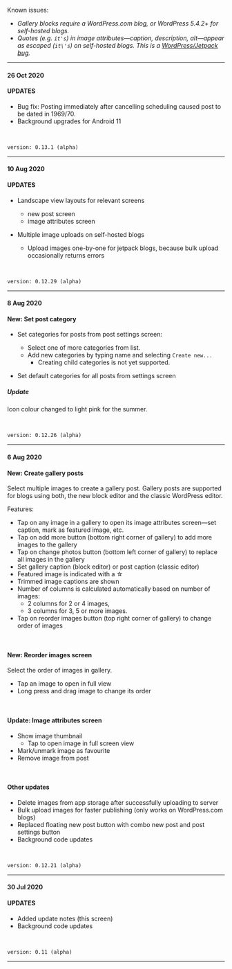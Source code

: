 Known issues:

- _Gallery blocks require a WordPress.com blog, or WordPress 5.4.2+ for self-hosted blogs._
- _Quotes (e.g. `it's`) in image attributes—caption, description, alt—appear as escaped (`it\'s`) on self-hosted blogs. This is a [WordPress/Jetpack bug](https://github.com/Automattic/jetpack/issues/6119)._

----

#### 26 Oct 2020

#### UPDATES

- Bug fix: Posting immediately after cancelling scheduling caused post to be dated in 1969/70.
- Background upgrades for Android 11

&nbsp;

`version: 0.13.1 (alpha)`

---


#### 10 Aug 2020

#### UPDATES

- Landscape view layouts for relevant screens
    - new post screen
    - image attributes screen

- Multiple image uploads on self-hosted blogs
    - Upload images one-by-one for jetpack blogs, because bulk upload occasionally returns errors

&nbsp;

`version: 0.12.29 (alpha)`

---


#### 8 Aug 2020

#### New: Set post category

- Set categories for posts from post settings screen:
    - Select one of more categories from list. 
    - Add new categories by typing name and selecting `Create new...`
        - Creating child categories is not yet supported.

- Set default categories for all posts from settings screen

##### Update

Icon colour changed to light pink for the summer.

&nbsp;

`version: 0.12.26 (alpha)`

---


#### 6 Aug 2020

#### New: Create gallery posts

Select multiple images to create a gallery post. Gallery posts are supported for blogs using both, the new block editor and the classic WordPress editor.

Features:
- Tap on any image in a gallery to open its image attributes screen—set caption, mark as featured image, etc.
- Tap on add more button (bottom right corner of gallery) to add more images to the gallery
- Tap on change photos button (bottom left corner of gallery) to replace all images in the gallery
- Set gallery caption (block editor) or post caption (classic editor)
- Featured image is indicated with a &star;
- Trimmed image captions are shown
- Number of columns is calculated automatically based on number of images:
    - 2 columns for 2 or 4 images, 
    - 3 columns for 3, 5 or more images.
- Tap on reorder images button (top right corner of gallery) to change order of images

&nbsp;

#### New: Reorder images screen

Select the order of images in gallery.

- Tap an image to open in full view
- Long press and drag image to change its order

&nbsp;

#### Update: Image attributes screen

- Show image thumbnail
    - Tap to open image in full screen view
- Mark/unmark image as favourite
- Remove image from post

&nbsp;

#### Other updates

- Delete images from app storage after successfully uploading to server
- Bulk upload images for faster publishing (only works on WordPress.com blogs)
- Replaced floating new post button with combo new post and post settings button
- Background code updates

&nbsp;

`version: 0.12.21 (alpha)`

---


#### 30 Jul 2020

#### UPDATES

- Added update notes (this screen)
- Background code updates

&nbsp;

`version: 0.11 (alpha)`

---


